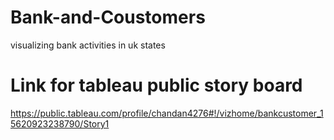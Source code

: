 # Bank-and-Coustomers
visualizing bank activities in uk states

# Link for tableau public story board

https://public.tableau.com/profile/chandan4276#!/vizhome/bankcustomer_15620923238790/Story1
